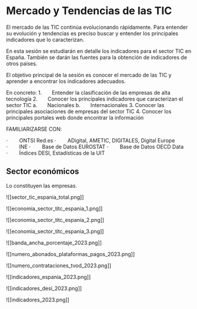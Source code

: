 # Mercado y Tendencias de las TIC
El mercado de las TIC continúa evolucionando rápidamente. Para entender su evolución y tendencias es preciso buscar y entender los principales indicadores que lo caracterizan. 

En esta sesión se estudiarán en detalle los indicadores para el sector TIC en España. También se darán las fuentes para la obtención de indicadores de otros países.

El objetivo principal de la sesión es conocer el mercado de las TIC y aprender a encontrar los indicadores adecuados. 

En concreto:
1.       Entender la clasificación de las empresas de alta tecnología
2.       Conocer los principales indicadores que caracterizan el sector TIC
a.       Nacionales
b.       Internacionales
3. Conocer las principales asociaciones de empresas del sector TIC
4. Conocer los principales portales web donde encontrar la información

FAMILIARIZARSE CON:

·        ONTSI Red.es
·        ADigital, AMETIC, DIGITALES, Digital Europe
·        INE
·        Base de Datos EUROSTAT
·        Base de Datos OECD Data
·        Índices DESI, Estadísticas de la UIT

## Sector económicos

Lo constituyen las empresas.

![[sector_tic_espania_total.png]]



![[economia_sector_titc_espania_1.png]]



![[economia_sector_titc_espania_2.png]]


![[economia_sector_titc_espania_3.png]]



![[banda_ancha_porcentaje_2023.png]]



![[numero_abonados_plataformas_pagos_2023.png]]


![[numero_contrataciones_tvod_2023.png]]


![[indicadores_espania_2023.png]]



![[indicadores_desi_2023.png]]


![[indicadores_2023.png]]


